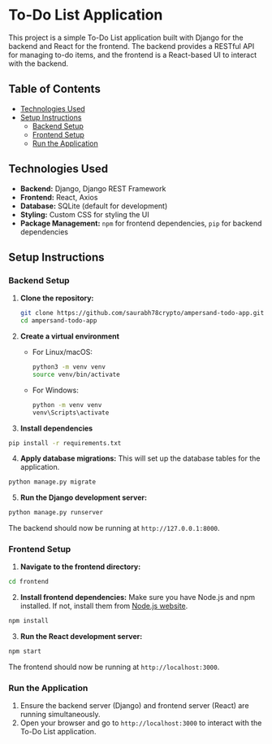 # To-Do List Application

This project is a simple To-Do List application built with Django for the backend and React for the frontend. The backend provides a RESTful API for managing to-do items, and the frontend is a React-based UI to interact with the backend.

## Table of Contents
- [Technologies Used](#technologies-used)
- [Setup Instructions](#setup-instructions)
  - [Backend Setup](#backend-setup)
  - [Frontend Setup](#frontend-setup)
  - [Run the Application](#run-the-application)

## Technologies Used

- **Backend:** Django, Django REST Framework
- **Frontend:** React, Axios
- **Database:** SQLite (default for development)
- **Styling:** Custom CSS for styling the UI
- **Package Management:** `npm` for frontend dependencies, `pip` for backend dependencies

## Setup Instructions

### Backend Setup

1. **Clone the repository:**
   ```bash
   git clone https://github.com/saurabh78crypto/ampersand-todo-app.git
   cd ampersand-todo-app
   ```
2. **Create a virtual environment**
    - For Linux/macOS:
       ```bash
       python3 -m venv venv
       source venv/bin/activate
       ```

    - For Windows:
      ```bash
      python -m venv venv
      venv\Scripts\activate
      ```
3. **Install dependencies**
```bash
pip install -r requirements.txt
```
4. **Apply database migrations:** This will set up the database tables for the application.
```bash
python manage.py migrate
```
5. **Run the Django development server:**
```bash
python manage.py runserver
```
The backend should now be running at `http://127.0.0.1:8000`.


### Frontend Setup

1. **Navigate to the frontend directory:**
```bash
cd frontend
```
2. **Install frontend dependencies:** Make sure you have Node.js and npm installed. If not, install them from [Node.js website](#https://nodejs.org/en).
```bash
npm install
```
3. **Run the React development server:**
```bash
npm start
```

The frontend should now be running at `http://localhost:3000`.

### Run the Application

1. Ensure the backend server (Django) and frontend server (React) are running simultaneously.
2. Open your browser and go to `http://localhost:3000` to interact with the To-Do List application.